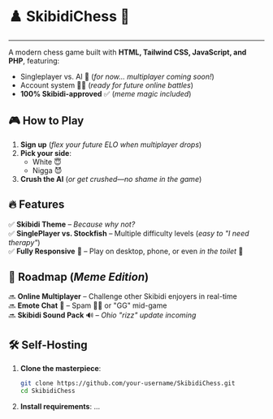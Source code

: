 # ♟️ SkibidiChess 🚽

---

A modern chess game built with **HTML, Tailwind CSS, JavaScript, and PHP**, featuring:  
- Singleplayer vs. AI 🤖 (*for now... multiplayer coming soon!*)  
- Account system 🧑‍💻 (*ready for future online battles*)  
- **100% Skibidi-approved** ✅ (*meme magic included*)  


## 🎮 **How to Play**  
1. **Sign up** (*flex your future ELO when multiplayer drops*)  
2. **Pick your side**:  
   - White 😇 
   - Nigga 😈
3. **Crush the AI** (*or get crushed—no shame in the game*)  


## 🔥 **Features**  
✅ **Skibidi Theme** – *Because why not?*  
✅ **SinglePlayer vs. Stockfish** – Multiple difficulty levels (*easy to "I need therapy"*)  
✅ **Fully Responsive** 📱 – Play on desktop, phone, or even *in the toilet* 🚽  


## 🚀 **Roadmap** (*Meme Edition*)  
🔜 **Online Multiplayer** – Challenge other Skibidi enjoyers in real-time  
🔜 **Emote Chat** 💬 – Spam 🗿🍷 or "GG" mid-game  
🔜 **Skibidi Sound Pack** 🔊 – *Ohio "rizz" update incoming*  


## 🛠️ **Self-Hosting**  
1. **Clone the masterpiece**:
   
   ```bash
   git clone https://github.com/your-username/SkibidiChess.git
   cd SkibidiChess
   
2. **Install requirements**:
   ...
